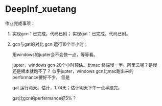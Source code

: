# DeepInf_xuetang

作业完成事项：
1. 实现gcn：已完成，代码已附；
   实现gat：已完成，代码已附。
2. gcn与gat的对比
   gcn 运行10个半小时；
   
   用windows的jupter会不会快一点，等等看。
   
   jupter，windows gcn 20个小时预估。比mac 终端慢一半。阿里云呢？是慢还是根本就跑不了？
   似乎jupter，windows gcn比mac跑出来的performance要好不少。
   但是
   
   
   gat 运行两天。估计，1.74天；估计明天下午一点半跑完。
   
   gat比gcn的perfermance好5%？
